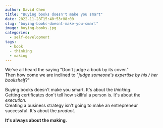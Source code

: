 ```yaml
---
author: David Chen
title: "Buying books doesn't make you smart"
date: 2022-11-28T15:40:53+08:00
slug: "buying-books-doesnt-make-you-smart"
image: buying-books.jpg
categories:
  - self-development
tags:
  - book
  - thinking
  - making
---
```

We've all heard the saying "Don't judge a book by its cover."\
Then how come we are inclined to "*judge someone's expertise by his / her bookshelf*?"

Buying books doesn't make you smart. It's about the *thinking*.\
Getting certificates don't tell how skillful a person is. It's about the *execution*.\
Creating a business strategy isn't going to make an entrepreneur successful. It's about the *product*. 

**It's always about the making.**